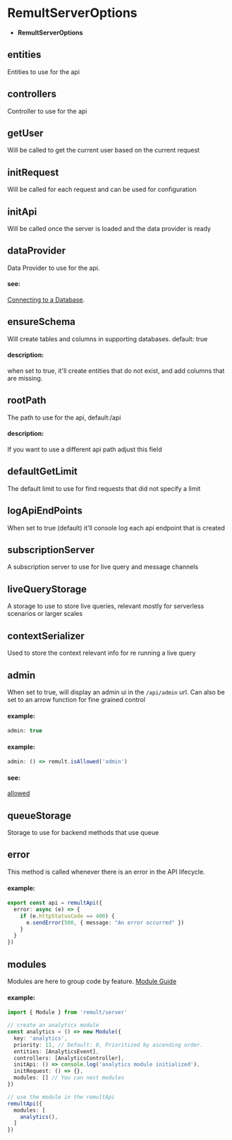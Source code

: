 # RemultServerOptions
* **RemultServerOptions**
## entities
Entities to use for the api
## controllers
Controller to use for the api
## getUser
Will be called to get the current user based on the current request
## initRequest
Will be called for each request and can be used for configuration
## initApi
Will be called once the server is loaded and the data provider is ready
## dataProvider
Data Provider to use for the api.


#### see:
[Connecting to a Database](https://remult.dev/docs/databases.html).
## ensureSchema
Will create tables and columns in supporting databases. default: true


#### description:
when set to true, it'll create entities that do not exist, and add columns that are missing.
## rootPath
The path to use for the api, default:/api


#### description:
If you want to use a different api path adjust this field
## defaultGetLimit
The default limit to use for find requests that did not specify a limit
## logApiEndPoints
When set to true (default) it'll console log each api endpoint that is created
## subscriptionServer
A subscription server to use for live query and message channels
## liveQueryStorage
A storage to use to store live queries, relevant mostly for serverless scenarios or larger scales
## contextSerializer
Used to store the context relevant info for re running a live query
## admin
When set to true, will display an admin ui in the `/api/admin` url.
Can also be set to an arrow function for fine grained control


#### example:
```ts
admin: true
```


#### example:
```ts
admin: () => remult.isAllowed('admin')
```


#### see:
[allowed](http://remult.dev/docs/allowed.html)
## queueStorage
Storage to use for backend methods that use queue
## error
This method is called whenever there is an error in the API lifecycle.


#### example:
```ts
export const api = remultApi({
  error: async (e) => {
    if (e.httpStatusCode == 400) {
      e.sendError(500, { message: "An error occurred" })
    }
  }
})
```
## modules
Modules are here to group code by feature. [Module Guide](https://remult.dev/docs/modules)


#### example:
```ts
import { Module } from 'remult/server'

// create an analytics module
const analytics = () => new Module({
  key: 'analytics',
  priority: 11, // Default: 0, Prioritized by ascending order.
  entities: [AnalyticsEvent],
  controllers: [AnalyticsController],
  initApi: () => console.log('analytics module initialized'),
  initRequest: () => {},
  modules: [] // You can nest modules
})

// use the module in the remultApi
remultApi({
  modules: [
    analytics(),
  ]
})
```
